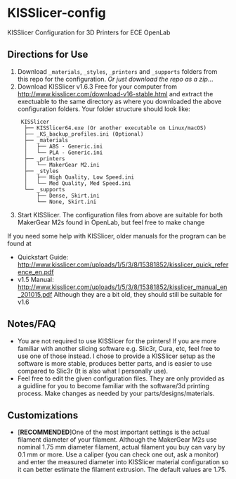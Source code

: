 # KISSlicer-config
KISSlicer Configuration for 3D Printers for ECE OpenLab

## Directions for Use

1. Download `_materials`,  `_styles`, `_printers` and `_supports` folders from this repo for the configuration. _Or just download the repo as a zip_...
2. Download KISSlicer v1.6.3 Free for your computer from http://www.kisslicer.com/download-v16-stable.html and extract the exectuable to the same directory as where you downloaded the above configuration folders.
  Your folder structure should look like:
    ```
     KISSlicer
      ├── KISSlicer64.exe (Or another executable on Linux/macOS)                
      ├── _KS_backup_profiles.ini (Optional)        
      ├── _materials                      
      │   ├── ABS - Generic.ini           
      │   └── PLA - Generic.ini           
      ├── _printers                       
      │   └── MakerGear M2.ini            
      ├── _styles                         
      │   ├── High Quality, Low Speed.ini 
      │   └── Med Quality, Med Speed.ini  
      └── _supports                       
          ├── Dense, Skirt.ini            
          └── None, Skirt.ini             
    ``` 
3. Start KISSlicer. The configuration files from above are suitable for both MakerGear M2s found in OpenLab, but feel free to make change

If you need some help with KISSlicer, older manuals for the program can be found at 
 * Quickstart Guide: http://www.kisslicer.com/uploads/1/5/3/8/15381852/kisslicer_quick_reference_en.pdf
 * v1.5 Manual: http://www.kisslicer.com/uploads/1/5/3/8/15381852/kisslicer_manual_en_201015.pdf
Although they are a bit old, they should still be suitable for v1.6

## Notes/FAQ
 * You are not required to use KISSlicer for the printers! If you are more familiar with another slicing software e.g. Slic3r, Cura, etc, feel free to use one of those instead. I chose to provide a KISSlicer setup as the software is more stable, produces better parts, and is easier to use compared to Slic3r (It is also what I personally use). 
 * Feel free to edit the given configuration files. They are only provided as a guidline for you to become familiar with the software/3d printing process. Make changes as needed by your parts/designs/materials.
 
 ## Customizations
 
 * [__RECOMMENDED__]One of the most important settings is the actual filament diameter of your filament. Although the MakerGear M2s use nominal 1.75 mm diameter filament, actual filament you buy can vary by 0.1 mm or more. Use a caliper (you can check one out, ask a monitor) and enter the measured diameter into KISSlicer material configuration so it can better estimate the filament extrusion. The default values are 1.75.  
